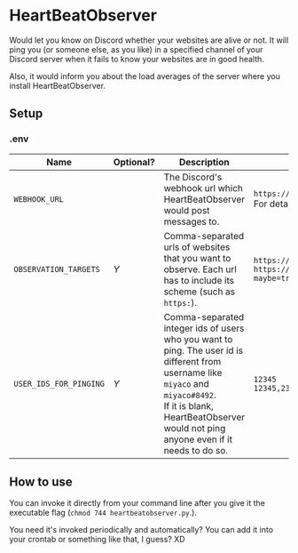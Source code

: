# HeartBeatObserver

Would let you know on Discord whether your websites are alive or not. It will ping you (or someone else, as you like) in a specified channel of your Discord server when it fails to know your websites are in good health.

Also, it would inform you about the load averages of the server where you install HeartBeatObserver.

## Setup

### .env

|Name|Optional?|Description|Example|
|---|---|---|---|
|`WEBHOOK_URL`||The Discord's webhook url which HeartBeatObserver would post messages to.|`https://discordapp.com/api/webhooks/{webhook.id}/{webhook.token}`<br />For details, see [Discord's documentation](https://discordapp.com/developers/docs/resources/webhook).|
|`OBSERVATION_TARGETS`|*Y*|Comma-separated urls of websites that you want to observe. Each url has to include its scheme (such as `https:`).|`https://www.zeppel.biz/`<br />`https://www.zeppel.net/,https://www.zeppel.biz/this/path/does/not/exist/really?maybe=true`|
|`USER_IDS_FOR_PINGING`|*Y*|Comma-separated integer ids of users who you want to ping. The user id is different from username like `miyaco` and `miyaco#8492`.<br /> If it is blank, HeartBeatObserver would not ping anyone even if it needs to do so.|`12345`<br />`12345,23456`|

## How to use

You can invoke it directly from your command line after you give it the executable flag (`chmod 744 heartbeatobserver.py`.).

You need it's invoked periodically and automatically? You can add it into your crontab or something like that, I guess? XD
